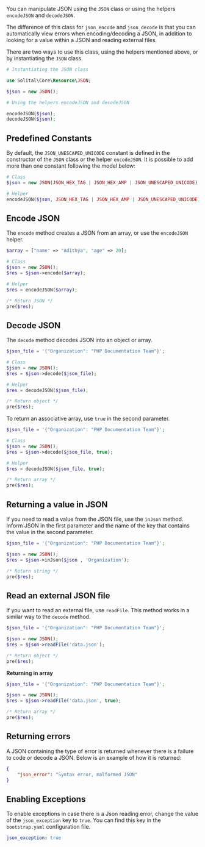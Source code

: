 You can manipulate JSON using the `JSON` class or using the helpers `encodeJSON` and `decodeJSON`.

The difference of this class for `json_encode` and `json_decode` is that you can automatically view errors when encoding/decoding a JSON, in addition to looking for a value within a JSON and reading external files.

There are two ways to use this class, using the helpers mentioned above, or by instantiating the `JSON` class. 

```php
# Instantiating the JSON class

use Solital\Core\Resource\JSON;

$json = new JSON();

# Using the helpers encodeJSON and decodeJSON 

encodeJSON($json);
decodeJSON($json);
```

## Predefined Constants

By default, the `JSON_UNESCAPED_UNICODE` constant is defined in the constructor of the `JSON` class or the helper `encodeJSON`. It is possible to add more than one constant following the model below: 

```php
# Class
$json = new JSON(JSON_HEX_TAG | JSON_HEX_AMP | JSON_UNESCAPED_UNICODE);

# Helper
encodeJSON($json, JSON_HEX_TAG | JSON_HEX_AMP | JSON_UNESCAPED_UNICODE);
```

## Encode JSON

The `encode` method creates a JSON from an array, or use the `encodeJSON` helper.

```php
$array = ["name" => "Adithýa", "age" => 20];

# Class
$json = new JSON();
$res = $json->encode($array);

# Helper
$res = encodeJSON($array);

/* Return JSON */
pre($res);
```

## Decode JSON

The `decode` method decodes JSON into an object or array. 

```php
$json_file = '{"Organization": "PHP Documentation Team"}';

# Class
$json = new JSON();
$res = $json->decode($json_file);

# Helper
$res = decodeJSON($json_file);

/* Return object */
pre($res);
```

To return an associative array, use `true` in the second parameter.

```php
$json_file = '{"Organization": "PHP Documentation Team"}';

# Class
$json = new JSON();
$res = $json->decode($json_file, true);

# Helper
$res = decodeJSON($json_file, true);

/* Return array */
pre($res);
```

## Returning a value in JSON

If you need to read a value from the JSON file, use the `inJson` method. Inform JSON in the first parameter and the name of the key that contains the value in the second parameter. 

```php
$json_file = '{"Organization": "PHP Documentation Team"}';

$json = new JSON();
$res = $json->inJson($json , 'Organization');

/* Return string */
pre($res);
```

## Read an external JSON file

If you want to read an external file, use `readFile`. This method works in a similar way to the `decode` method. 

```php
$json_file = '{"Organization": "PHP Documentation Team"}';

$json = new JSON();
$res = $json->readFile('data.json');

/* Return object */
pre($res);
```

**Returning in array**

```php
$json_file = '{"Organization": "PHP Documentation Team"}';

$json = new JSON();
$res = $json->readFile('data.json', true);

/* Return array */
pre($res);
```

## Returning errors

A JSON containing the type of error is returned whenever there is a failure to code or 
decode a JSON. Below is an example of how it is returned: 

```json
{
    "json_error": "Syntax error, malformed JSON"
}
```

## Enabling Exceptions

To enable exceptions in case there is a Json reading error, change the value of the `json_exception` key to `true`. You can find this key in the `bootstrap.yaml` configuration file.

```yaml
json_exception: true
```
